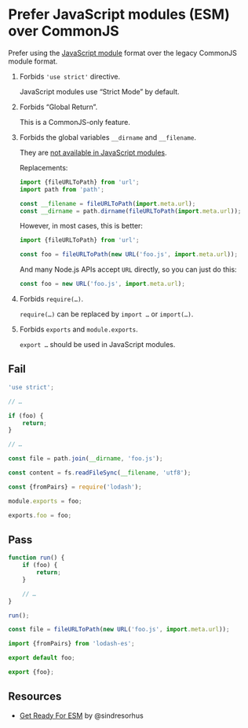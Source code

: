 # Prefer JavaScript modules (ESM) over CommonJS

Prefer using the [JavaScript module](https://developer.mozilla.org/en-US/docs/Web/JavaScript/Guide/Modules) format over the legacy CommonJS module format.

1. Forbids `'use strict'` directive.

	JavaScript modules use “Strict Mode” by default.

1. Forbids “Global Return”.

	This is a CommonJS-only feature.

1. Forbids the global variables `__dirname` and `__filename`.

	They are [not available in JavaScript modules](https://nodejs.org/api/esm.html#esm_no_filename_or_dirname).

	Replacements:

	```js
	import {fileURLToPath} from 'url';
	import path from 'path';

	const __filename = fileURLToPath(import.meta.url);
	const __dirname = path.dirname(fileURLToPath(import.meta.url));
	```
	
	However, in most cases, this is better:
	
	```js
	import {fileURLToPath} from 'url';

	const foo = fileURLToPath(new URL('foo.js', import.meta.url));
	```
	
	And many Node.js APIs accept `URL` directly, so you can just do this:
	
	```js
	const foo = new URL('foo.js', import.meta.url);
	```

1. Forbids `require(…)`.

	`require(…)` can be replaced by `import …` or `import(…)`.

1. Forbids `exports` and `module.exports`.

	`export …` should be used in JavaScript modules.

## Fail

```js
'use strict';

// …
```

```js
if (foo) {
	return;
}

// …
```

```js
const file = path.join(__dirname, 'foo.js');
```

```js
const content = fs.readFileSync(__filename, 'utf8');
```

```js
const {fromPairs} = require('lodash');
```

```js
module.exports = foo;
```

```js
exports.foo = foo;
```

## Pass

```js
function run() {
	if (foo) {
		return;
	}

	// …
}

run();
```

```js
const file = fileURLToPath(new URL('foo.js', import.meta.url));
```

```js
import {fromPairs} from 'lodash-es';
```

```js
export default foo;
```

```js
export {foo};
```

## Resources

- [Get Ready For ESM](https://blog.sindresorhus.com/get-ready-for-esm-aa53530b3f77) by @sindresorhus
